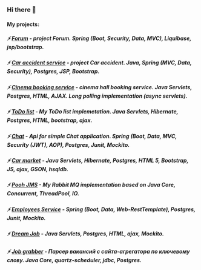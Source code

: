 ### Hi there 👋

#### My projects:
##### ⚡ [Forum](https://github.com/denisRudie/job4j_forumgetbootstrap.com) - project Forum. Spring (Boot, Security, Data, MVC), Liquibase, jsp/bootstrap.
##### ⚡ [Car accident service](https://github.com/denisRudie/job4j_car_accident) - project Car accident. Java, Spring (MVC, Data, Security), Postgres, JSP, Bootstrap.
##### ⚡ [Cinema booking service](https://github.com/denisRudie/cinema) - cinema hall booking service. Java Servlets, Postgres, HTML, AJAX. Long polling implementation (async servlets).
##### ⚡ [ToDo list](https://github.com/denisRudie/to-do-list) - My ToDo list implemetation. Java Servlets, Hibernate, Postgres, HTML, bootstrap, ajax.
##### ⚡ [Chat](https://github.com/denisRudie/spring-rest-chat) - Api for simple Chat application. Spring (Boot, Data, MVC, Security (JWT), AOP), Postgres, Junit, Mockito.
##### ⚡ [Car market](https://github.com/denisRudie/job4j_car-auction) - Java Servlets, Hibernate, Postgres, HTML 5, Bootstrap, JS, ajax, GSON, hsqldb.
##### ⚡ [Pooh JMS](https://github.com/denisRudie/job4j_pooh) - My Rabbit MQ implementation based on Java Core, Concurrent, ThreadPool, IO.
##### ⚡ [Employees Service](https://github.com/denisRudie/job4j-rest-service) - Spring (Boot, Data, Web-RestTemplate), Postgres, Junit, Mockito.
##### ⚡ [Dream Job](https://github.com/denisRudie/job4j_dreamjob) - Java Servlets, Postgres, HTML, ajax, Mockito.
##### ⚡ [Job grabber](https://github.com/denisRudie/job4j_grabber) - Парсер вакансий с сайта-агрегатора по ключевому слову. Java Сore, quartz-scheduler, jdbc, Postgres.
